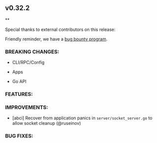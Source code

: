 ## v0.32.2

\*\*

Special thanks to external contributors on this release:

Friendly reminder, we have a [bug bounty
program](https://hackerone.com/tendermint).

### BREAKING CHANGES:

- CLI/RPC/Config

- Apps

- Go API

### FEATURES:

### IMPROVEMENTS:
- [abci] Recover from application panics in `server/socket_server.go` to allow socket cleanup (@ruseinov)

### BUG FIXES:
